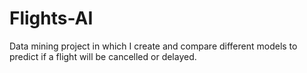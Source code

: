 # Flights-AI
 Data mining project in which I create and compare different models to predict if a flight will be cancelled or delayed.
